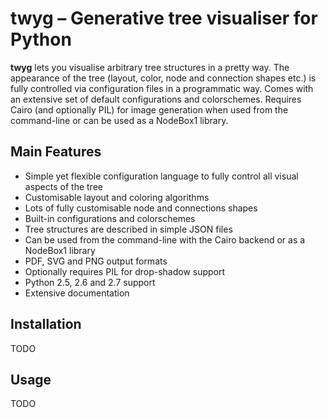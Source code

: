 # twyg – Generative tree visualiser for Python

**twyg** lets you visualise arbitrary tree structures in a pretty way.  The
appearance of the tree (layout, color, node and connection shapes etc.) is
fully controlled via configuration files in a programmatic way. Comes with an
extensive set of default configurations and colorschemes. Requires Cairo (and
optionally PIL) for image generation when used from the command-line or can be
used as a NodeBox1 library.


## Main Features

* Simple yet flexible configuration language to fully control all visual
  aspects of the tree
* Customisable layout and coloring algorithms
* Lots of fully customisable node and connections shapes
* Built-in configurations and colorschemes
* Tree structures are described in simple JSON files
* Can be used from the command-line with the Cairo backend or as a NodeBox1
  library
* PDF, SVG and PNG output formats
* Optionally requires PIL for drop-shadow support
* Python 2.5, 2.6 and 2.7 support
* Extensive documentation


## Installation

TODO

## Usage

TODO

